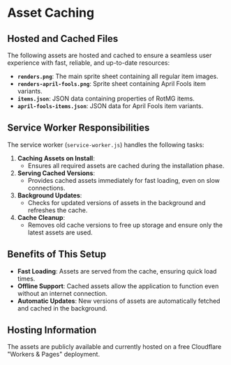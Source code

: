 # Asset Caching

## Hosted and Cached Files

The following assets are hosted and cached to ensure a seamless user experience with fast, reliable, and up-to-date resources:

- **`renders.png`**: The main sprite sheet containing all regular item images.
- **`renders-april-fools.png`**: Sprite sheet containing April Fools item variants.
- **`items.json`**: JSON data containing properties of RotMG items.
- **`april-fools-items.json`**: JSON data for April Fools item variants.

## Service Worker Responsibilities

The service worker (`service-worker.js`) handles the following tasks:

1. **Caching Assets on Install**:
   - Ensures all required assets are cached during the installation phase.
2. **Serving Cached Versions**:
   - Provides cached assets immediately for fast loading, even on slow connections.
3. **Background Updates**:
   - Checks for updated versions of assets in the background and refreshes the cache.
4. **Cache Cleanup**:
   - Removes old cache versions to free up storage and ensure only the latest assets are used.

## Benefits of This Setup

- **Fast Loading**: Assets are served from the cache, ensuring quick load times.
- **Offline Support**: Cached assets allow the application to function even without an internet connection.
- **Automatic Updates**: New versions of assets are automatically fetched and cached in the background.

## Hosting Information

The assets are publicly available and currently hosted on a free Cloudflare "Workers & Pages" deployment.
